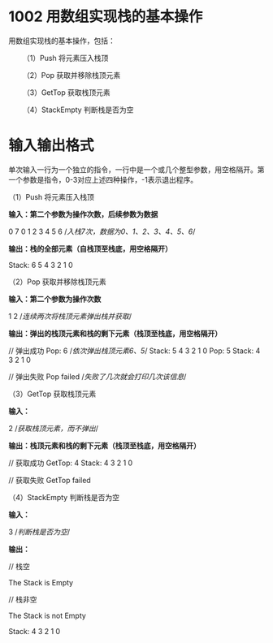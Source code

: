 # 1002 用数组实现栈的基本操作

用数组实现栈的基本操作，包括：

  （1）Push 将元素压入栈顶

  （2）Pop 获取并移除栈顶元素

  （3）GetTop 获取栈顶元素

  （4）StackEmpty 判断栈是否为空

# 输入输出格式
单次输入一行为一个独立的指令，一行中是一个或几个整型参数，用空格隔开。第一个参数是指令，0-3对应上述四种操作，-1表示退出程序。

（1）Push 将元素压入栈顶

  **输入：第二个参数为操作次数，后续参数为数据**
  
  0 7 0 1 2 3 4 5 6  /*入栈7次，数据为0、1、2、3、4、5、6*/
  
  **输出：栈的全部元素（自栈顶至栈底，用空格隔开）**
 
  Stack: 6 5 4 3 2 1 0

（2）Pop 获取并移除栈顶元素

  **输入：第二个参数为操作次数**
  
  1 2  /*连续两次将栈顶元素弹出栈并获取*/
  
  **输出：弹出的栈顶元素和栈的剩下元素（栈顶至栈底，用空格隔开）**
  
  // 弹出成功
  Pop: 6  /*依次弹出栈顶元素6、5*/
  Stack: 5 4 3 2 1 0
  Pop: 5
  Stack: 4 3 2 1 0
  
  // 弹出失败
  Pop failed  /*失败了几次就会打印几次该信息*/

（3）GetTop 获取栈顶元素

  **输入：**
  
  2  /*获取栈顶元素，而不弹出*/
  
  **输出：栈顶元素和栈的剩下元素（栈顶至栈底，用空格隔开）**
  
  // 获取成功
  GetTop: 4
  Stack: 4 3 2 1 0
  
  // 获取失败
  GetTop failed

（4）StackEmpty 判断栈是否为空

  **输入：**
  
  3  /*判断栈是否为空*/
  
  **输出：**
  
  // 栈空
  
  The Stack is Empty
  
  // 栈非空
  
  The Stack is not Empty
  
  Stack: 4 3 2 1 0

